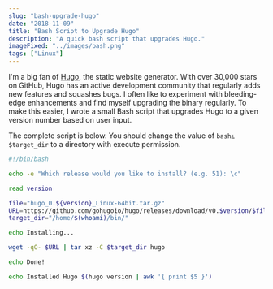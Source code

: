 ```yaml
---
slug: "bash-upgrade-hugo"
date: "2018-11-09"
title: "Bash Script to Upgrade Hugo"
description: "A quick bash script that upgrades Hugo."
imageFixed: "../images/bash.png"
tags: ["Linux"]
---
```


I'm a big fan of [Hugo](https://gohugo.io), the static website generator. With over 30,000 stars on GitHub, Hugo has an active development community that regularly adds new features and squashes bugs. I often like to experiment with bleeding-edge enhancements and find myself upgrading the binary regularly. To make this easier, I wrote a small Bash script that upgrades Hugo to a given version number based on user input.

The complete script is below. You should change the value of `bash±$target_dir` to a directory with execute permission.

```bash
#!/bin/bash

echo -e "Which release would you like to install? (e.g. 51): \c"

read version

file="hugo_0.${version}_Linux-64bit.tar.gz"
URL=https://github.com/gohugoio/hugo/releases/download/v0.$version/$file
target_dir="/home/$(whoami)/bin/"

echo Installing...

wget -qO- $URL | tar xz -C $target_dir hugo

echo Done!

echo Installed Hugo $(hugo version | awk '{ print $5 }')
```

